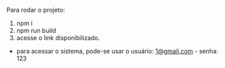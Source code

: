 Para rodar o projeto:
1. npm i
2. npm run build
3. acesse o link disponibilizado.
- para acessar o sistema, pode-se usar o usuário: 1@gmail.com - senha: 123
